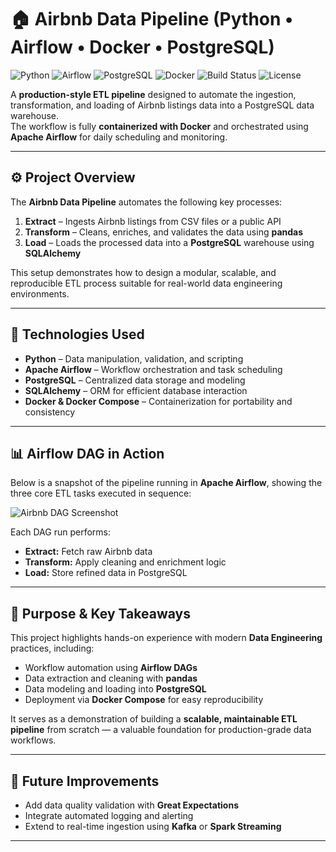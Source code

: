 # 🏠 Airbnb Data Pipeline (Python • Airflow • Docker • PostgreSQL)

![Python](https://img.shields.io/badge/Python-3.9%2B-blue?logo=python&logoColor=white)
![Airflow](https://img.shields.io/badge/Airflow-Orchestration-orange?logo=apacheairflow&logoColor=white)
![PostgreSQL](https://img.shields.io/badge/PostgreSQL-Database-blue?logo=postgresql&logoColor=white)
![Docker](https://img.shields.io/badge/Docker-Containerization-2496ED?logo=docker&logoColor=white)
![Build Status](https://img.shields.io/badge/Status-Stable-success)
![License](https://img.shields.io/badge/License-MIT-green)

A **production-style ETL pipeline** designed to automate the ingestion, transformation, and loading of Airbnb listings data into a PostgreSQL data warehouse.  
The workflow is fully **containerized with Docker** and orchestrated using **Apache Airflow** for daily scheduling and monitoring.

---

## ⚙️ Project Overview

The **Airbnb Data Pipeline** automates the following key processes:

1. **Extract** – Ingests Airbnb listings from CSV files or a public API  
2. **Transform** – Cleans, enriches, and validates the data using **pandas**  
3. **Load** – Loads the processed data into a **PostgreSQL** warehouse using **SQLAlchemy**

This setup demonstrates how to design a modular, scalable, and reproducible ETL process suitable for real-world data engineering environments.

---

## 🚀 Technologies Used

- **Python** – Data manipulation, validation, and scripting  
- **Apache Airflow** – Workflow orchestration and task scheduling  
- **PostgreSQL** – Centralized data storage and modeling  
- **SQLAlchemy** – ORM for efficient database interaction  
- **Docker & Docker Compose** – Containerization for portability and consistency  

---

## 📊 Airflow DAG in Action

Below is a snapshot of the pipeline running in **Apache Airflow**, showing the three core ETL tasks executed in sequence:

![Airbnb DAG Screenshot](https://github.com/user-attachments/assets/fd92e0c3-7167-4d81-a3da-d15d639de2cf)

Each DAG run performs:
- **Extract:** Fetch raw Airbnb data  
- **Transform:** Apply cleaning and enrichment logic  
- **Load:** Store refined data in PostgreSQL  

---

## 🎯 Purpose & Key Takeaways

This project highlights hands-on experience with modern **Data Engineering** practices, including:
- Workflow automation using **Airflow DAGs**  
- Data extraction and cleaning with **pandas**  
- Data modeling and loading into **PostgreSQL**  
- Deployment via **Docker Compose** for easy reproducibility  

It serves as a demonstration of building a **scalable, maintainable ETL pipeline** from scratch — a valuable foundation for production-grade data workflows.

---

## 🧠 Future Improvements

- Add data quality validation with **Great Expectations**  
- Integrate automated logging and alerting  
- Extend to real-time ingestion using **Kafka** or **Spark Streaming**

---
